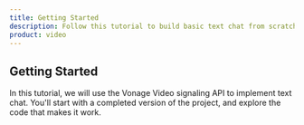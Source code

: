 ```yaml
---
title: Getting Started
description: Follow this tutorial to build basic text chat from scratch using the Vonage Video API. It is the quickest way to build a proof of concept for this functionality on the video platform. 
product: video
---
```


## Getting Started

In this tutorial, we will use the Vonage Video signaling API to implement text chat. You'll start with a completed version of the project, and explore the code that makes it work.
